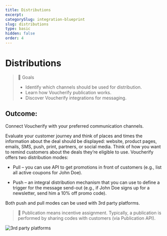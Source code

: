 ```yaml
---
title: Distributions
excerpt:
categorySlug: integration-blueprint
slug: distributions
type: basic
hidden: false
order: 4
---
```


# Distributions

> 📘 Goals
> * Identify which channels should be used for distribution.
> * Learn how Voucherify publication works.
> * Discover Voucherify integrations for messaging.

## Outcome: 

Connect Voucherify with your preferred communication channels.

Evaluate your customer journey and think of places and times the information about the deal should be displayed: website, product pages, emails, SMS, push, print, partners, or social media. Think of how you want to remind customers about the deals they’re eligible to use. Voucherify offers two distribution modes:

* Pull – you can use API to get promotions in front of customers (e.g., list all active coupons for John Doe).

* Push –  an integral distribution mechanism that you can use to define a trigger for the message send-out (e.g., if John Doe signs up for a newsletter, send him a 10% off promo code).

Both push and pull modes can be used with 3rd party platforms. 

> 📘 Publication means incentive assignment. Typically, a publication is performed by sharing codes with customers (via Publication API).

<!-- ![3rd party platforms](../../assets/img/guides_integration_blueprint_distributions_3rd_party_platforms.png "3rd party platforms") -->
![3rd party platforms](https://raw.githubusercontent.com/voucherifyio/voucherify-openapi/mk/updating-quickstart-article/docs/assets/img/guides_integration_blueprint_distributions_3rd_party_platforms.png)
